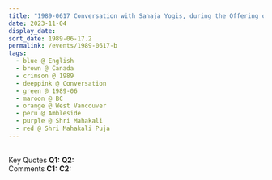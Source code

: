 ```yaml
---
title: "1989-0617 Conversation with Sahaja Yogis, during the Offering of Gifts after Śhrī Mahākālī Pūjā and before Lunch, Āśhram, Keith Road, Ambleside, West Vancouver, BC, Canada"
date: 2023-11-04
display_date: 
sort_date: 1989-06-17.2
permalink: /events/1989-0617-b
tags:
  - blue @ English
  - brown @ Canada
  - crimson @ 1989
  - deeppink @ Conversation
  - green @ 1989-06
  - maroon @ BC
  - orange @ West Vancouver
  - peru @ Ambleside
  - purple @ Shri Mahakali
  - red @ Shri Mahakali Puja
---
```


<br>

<wave-list>
  <list-title color="DarkSeaGreen" width="55">Key Quotes</list-title>
  <list-item color="BlanchedAlmond" width="280"><b>Q1:</b> <i></i></list-item>
  <list-item color="Lavender" width="280"><b>Q2:</b> <i></i></list-item>
</wave-list>

<br>

<wave-list>
  <list-title color="DarkSeaGreen" width="55">Comments</list-title>
  <list-item color="BlanchedAlmond" width="280"><b>C1:</b> <i></i></list-item>
  <list-item color="Lavender" width="280"><b>C2:</b> <i></i></list-item>
</wave-list>